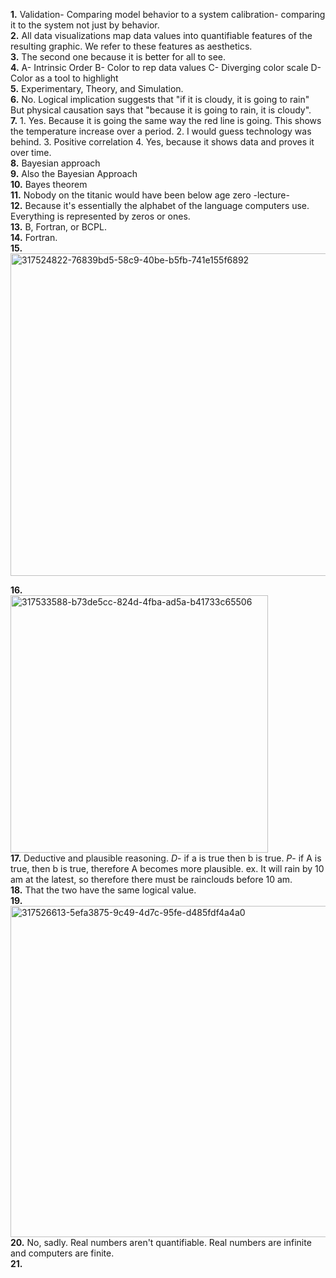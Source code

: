 **1.**  Validation- Comparing model behavior to a system  calibration- comparing it to the system not just by behavior.   
**2.**  All data visualizations map data values into quantifiable features of the resulting graphic. We refer to these features as aesthetics.  
**3.**  The second one because it is better for all to see.   
**4.**  A- Intrinsic Order B- Color to rep data values C- Diverging color scale D- Color as a tool to highlight  
**5.**  Experimentary, Theory, and Simulation.  
**6.**  No. Logical implication suggests that "if it is cloudy, it is going to rain" But physical causation says that "because it is going to rain, it is cloudy".  
**7.**  1. Yes. Because it is going the same way the red line is going. This shows the temperature increase over a period. 2. I would guess technology was behind. 3. Positive correlation 4. Yes, because it shows data and proves it over time.  
**8.**  Bayesian approach  
**9.**  Also the Bayesian Approach  
**10.**  Bayes theorem  
**11.**  Nobody on the titanic would have been below age zero -lecture-  
**12.**  Because it's essentially the alphabet of the language computers use. Everything is represented by zeros or ones.     
**13.**  B, Fortran, or BCPL.  
**14.**  Fortran.  
**15.**   
<img width="516" alt="317524822-76839bd5-58c9-40be-b5fb-741e155f6892" src="https://github.com/OteyHaroldGitDataScientistUTA/IDS2024S/assets/157654733/83850ff0-0efa-497e-9231-8cf9aad54fd4">  

**16.**    
<img width="412" alt="317533588-b73de5cc-824d-4fba-ad5a-b41733c65506" src="https://github.com/OteyHaroldGitDataScientistUTA/IDS2024S/assets/157654733/16e34150-8ada-4e1e-94b7-d722a427bb93">  
**17.** Deductive and plausible reasoning. *D*- if a is true then b is true. *P*- if A is true, then b is true, therefore A becomes more plausible.  ex. It will rain by 10 am at the latest, so therefore there must be rainclouds before 10 am.   
**18.**  That the two have the same logical value.  
**19.**   
<img width="530" alt="317526613-5efa3875-9c49-4d7c-95fe-d485fdf4a4a0" src="https://github.com/OteyHaroldGitDataScientistUTA/IDS2024S/assets/157654733/26ad7912-cf47-490b-b8c3-49186ecfefc9">   
**20.**  No, sadly. Real numbers aren't quantifiable. Real numbers are infinite and computers are finite.  
**21.**  
